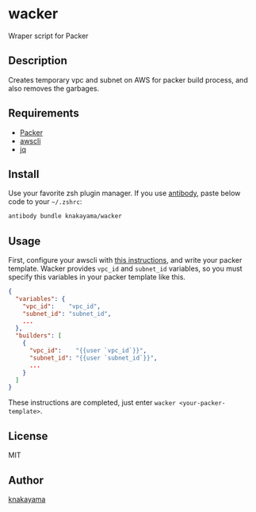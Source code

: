 wacker
======

Wraper script for Packer

## Description

Creates temporary vpc and subnet on AWS for packer build process, and also removes the garbages.

## Requirements

* [Packer](https://www.packer.io/)
* [awscli](https://aws.amazon.com/cli/)
* [jq](https://stedolan.github.io/jq/)

## Install

Use your favorite zsh plugin manager. If you use [antibody](https://github.com/getantibody/antibody), paste below code to your `~/.zshrc`:

```bash
antibody bundle knakayama/wacker
```

## Usage

First, configure your awscli with [this instructions](http://docs.aws.amazon.com/cli/latest/userguide/cli-chap-getting-set-up.html), and write your packer template. Wacker provides `vpc_id` and `subnet_id` variables, so you must specify this variables in your packer template like this.

```json
{
  "variables": {
    "vpc_id":    "vpc_id",
    "subnet_id": "subnet_id",
    ...
  },
  "builders": [
    {
      "vpc_id":    "{{user `vpc_id`}}",
      "subnet_id": "{{user `subnet_id`}}",
      ...
    }
  ]
}
```

These instructions are completed, just enter `wacker <your-packer-template>`.

## License

MIT

## Author

[knakayama](https://github.com/knakayama)
